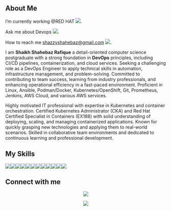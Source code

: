 ## About Me

I’m currently working @RED HAT <img src="https://img.icons8.com/?size=25&id=17847&format=png&color=000000">.

Ask me about Devops <img src="https://img.icons8.com/?size=25&id=S1v6I2Bqs1Zq&format=png&color=000000">.

How to reach me shazzyshahebaz@gmail.com <img src="https://img.icons8.com/?size=25&id=P7UIlhbpWzZm&format=png&color=000000">. 

I am **Shaikh Shahebaz Rafique** a detail-oriented computer science postgraduate with a strong foundation in **DevOps** principles, including CI/CD pipelines, containerization, and cloud services. Seeking a challenging role as a DevOps Engineer to apply technical skills in automation, infrastructure management, and problem-solving. Committed to contributing to team success, learning from industry professionals, and enhancing operational efficiency in a fast-paced environment. Proficient in Linux, Ansible, Podman/Docker, Kubernetes/OpenShift, Git, Prometheus, Jenkins, AWS Cloud, and various AWS services.

Highly motivated IT professional with expertise in Kubernetes and container orchestration. Certified Kubernetes Administrator (CKA) and Red Hat Certified Specialist in Containers (EX188) with solid understanding of deploying, scaling, and managing containerized applications. Known for quickly grasping new technologies and applying them to real-world scenarios. Skilled in collaborative team environments and dedicated to continuous learning and professional development.

## My Skills
<img src="https://img.icons8.com/?size=50&id=17842&format=png&color=000000"><img src="https://img.icons8.com/?size=50&id=iGCCE2iEmh2u&format=png&color=000000"><img src="https://img.icons8.com/?size=50&id=cdYUlRaag9G9&format=png&color=000000"><img src="https://img.icons8.com/?size=50&id=cvzmaEA4kC0o&format=png&color=000000"><img src="https://img.icons8.com/?size=50&id=33039&format=png&color=000000"><img src="https://img.icons8.com/?size=50&id=kEkT1u7zTDk5&format=png&color=000000"><img src="https://img.icons8.com/?size=50&id=39292&format=png&color=000000"><img src="https://img.icons8.com/?size=50&id=NrcKwdmlOBfE&format=png&color=000000"><img src="https://img.icons8.com/?size=50&id=9uVrNMu3Zx1K&format=png&color=000000"><img src="https://img.icons8.com/?size=50&id=62856&format=png&color=000000"><img src="https://img.icons8.com/?size=50&id=20906&format=png&color=000000"><img src="https://img.icons8.com/?size=50&id=34886&format=png&color=000000">

## Connect with me

<p align="center"><a href="https://www.linkedin.com/in/shahebaz-shaikh-59851b80" target="_blank"><img src="https://img.icons8.com/?size=50&id=13930&format=png&color=000000"></a></p>
<p align="center"><a href="https://github.com/Shahebs" target="_blank"><img src="https://img.icons8.com/?size=50&id=13930&format=png&color=000000"></a></p>
 

